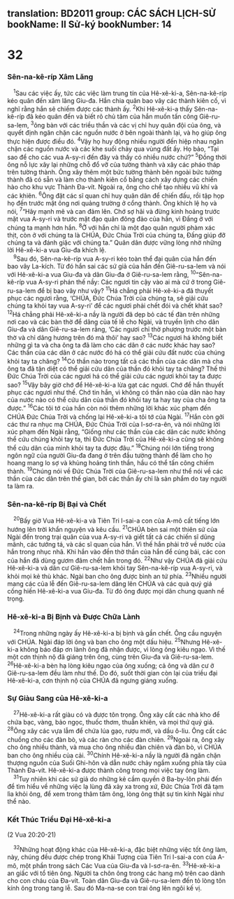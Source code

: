 translation: BD2011
group: CÁC SÁCH LỊCH-SỬ
bookName: II Sử-ký 
bookNumber: 14
-------

<div class="title"><h1>32</h1><h3>Sên-na-kê-ríp Xâm Lăng</h3></div>
<span class="verse 2su_32_1"> <sup>1</sup>Sau các việc ấy, tức các việc làm trung tín của Hê-xê-ki-a, Sên-na-kê-ríp kéo quân đến xâm lăng Giu-đa. Hắn chia quân bao vây các thành kiên cố, vì nghĩ rằng hắn sẽ chiếm được các thành ấy. </span>
<span class="verse 2su_32_2"><sup>2</sup>Khi Hê-xê-ki-a thấy Sên-na-kê-ríp đã kéo quân đến và biết rõ chủ tâm của hắn muốn tấn công Giê-ru-sa-lem, </span>
<span class="verse 2su_32_3"><sup>3</sup>ông bàn với các triều thần và các vị chỉ huy quân đội của ông, và quyết định ngăn chặn các nguồn nước ở bên ngoài thành lại, và họ giúp ông thực hiện được điều đó. </span>
<span class="verse 2su_32_4"><sup>4</sup>Vậy họ huy động nhiều người đến hiệp nhau ngăn chặn các nguồn nước và các khe suối chảy qua vùng đất ấy. Họ bảo, “Tại sao để cho các vua A-sy-ri đến đây và thấy có nhiều nước chứ?” </span>
<span class="verse 2su_32_5"><sup>5</sup>Ðồng thời ông nỗ lực xây lại những chỗ đổ vỡ của tường thành và xây các pháo tháp trên tường thành. Ông xây thêm một bức tường thành bên ngoài bức tường thành đã có sẵn và làm cho thành kiên cố bằng cách xây dựng các chiến hào cho khu vực Thành Ða-vít. Ngoài ra, ông cho chế tạo nhiều vũ khí và các khiên. </span>
<span class="verse 2su_32_6"><sup>6</sup>Ông đặt các sĩ quan chỉ huy quân dân để chiến đấu, rồi tập họp họ đến trước mặt ông nơi quảng trường ở cổng thành. Ông khích lệ họ và nói, </span>
<span class="verse 2su_32_7"><sup>7</sup>“Hãy mạnh mẽ và can đảm lên. Chớ sợ hãi và đừng kinh hoảng trước mặt vua A-sy-ri và trước mặt đạo quân đông đảo của hắn, vì Ðấng ở với chúng ta mạnh hơn hắn. </span>
<span class="verse 2su_32_8"><sup>8</sup>Ở với hắn chỉ là một đạo quân người phàm xác thịt, còn ở với chúng ta là CHÚA, Ðức Chúa Trời của chúng ta, Ðấng giúp đỡ chúng ta và đánh giặc với chúng ta.” Quân dân được vững lòng nhờ những lời Hê-xê-ki-a vua Giu-đa khích lệ.<br/></span>
<span class="verse 2su_32_9"> <sup>9</sup>Sau đó, Sên-na-kê-ríp vua A-sy-ri kéo toàn thể đại quân của hắn đến bao vây La-kích. Từ đó hắn sai các sứ giả của hắn đến Giê-ru-sa-lem và nói với Hê-xê-ki-a vua Giu-đa và dân Giu-đa ở Giê-ru-sa-lem rằng, </span>
<span class="verse 2su_32_10"><sup>10</sup>“Sên-na-kê-ríp vua A-sy-ri phán thế nầy: Các ngươi tin cậy vào ai mà cứ ở trong Giê-ru-sa-lem để bị bao vây như vậy? </span>
<span class="verse 2su_32_11"><sup>11</sup>Há chẳng phải Hê-xê-ki-a đã thuyết phục các ngươi rằng, ‘CHÚA, Ðức Chúa Trời của chúng ta, sẽ giải cứu chúng ta khỏi tay vua A-sy-ri’ để các ngươi phải chết đói và chết khát sao? </span>
<span class="verse 2su_32_12"><sup>12</sup>Há chẳng phải Hê-xê-ki-a nầy là người đã dẹp bỏ các tế đàn trên những nơi cao và các bàn thờ để dâng của tế lễ cho Ngài, và truyền lịnh cho dân Giu-đa và dân Giê-ru-sa-lem rằng, ‘Các ngươi chỉ thờ phượng trước một bàn thờ và chỉ dâng hương trên đó mà thôi’ hay sao? </span>
<span class="verse 2su_32_13"><sup>13</sup>Các ngươi há không biết những gì ta và cha ông ta đã làm cho các dân ở các nước khác hay sao? Các thần của các dân ở các nước đó há có thể giải cứu đất nước của chúng khỏi tay ta chăng? </span>
<span class="verse 2su_32_14"><sup>14</sup>Có thần nào trong tất cả các thần của các dân mà cha ông ta đã tận diệt có thể giải cứu dân của thần đó khỏi tay ta chăng? Thế thì Ðức Chúa Trời của các ngươi há có thể giải cứu các ngươi khỏi tay ta được sao? </span>
<span class="verse 2su_32_15"><sup>15</sup>Vậy bây giờ chớ để Hê-xê-ki-a lừa gạt các ngươi. Chớ để hắn thuyết phục các ngươi như thế. Chớ tin hắn, vì không có thần nào của dân nào hay của nước nào có thể cứu dân của thần đó khỏi tay ta hay tay của cha ông ta được.” </span>
<span class="verse 2su_32_16"><sup>16</sup>Các tôi tớ của hắn còn nói thêm những lời khác xúc phạm đến CHÚA Ðức Chúa Trời và chống lại Hê-xê-ki-a tôi tớ của Ngài. </span>
<span class="verse 2su_32_17"><sup>17</sup>Hắn còn gởi các thư ra nhục mạ CHÚA, Ðức Chúa Trời của I-sơ-ra-ên, và nói những lời xúc phạm đến Ngài rằng, “Giống như các thần của các dân các nước không thể cứu chúng khỏi tay ta, thì Ðức Chúa Trời của Hê-xê-ki-a cũng sẽ không thể cứu dân của mình khỏi tay ta được đâu.” </span>
<span class="verse 2su_32_18"><sup>18</sup>Chúng nói lớn tiếng trong ngôn ngữ của người Giu-đa đang ở trên đầu tường thành để làm cho họ hoang mang lo sợ và khủng hoảng tinh thần, hầu có thể tấn công chiếm thành. </span>
<span class="verse 2su_32_19"><sup>19</sup>Chúng nói về Ðức Chúa Trời của Giê-ru-sa-lem như thể nói về các thần của các dân trên thế gian, bởi các thần ấy chỉ là sản phẩm do tay người ta làm ra.<br/></span>
<div class="title"><h3>Sên-na-kê-ríp Bị Bại và Chết</h3></div>
<span class="verse 2su_32_20"> <sup>20</sup>Bấy giờ Vua Hê-xê-ki-a và Tiên Tri I-sai-a con của A-mô cất tiếng lớn hướng lên trời khẩn nguyện và kêu cầu. </span>
<span class="verse 2su_32_21"><sup>21</sup>CHÚA bèn sai một thiên sứ của Ngài đến trong trại quân của vua A-sy-ri và giết tất cả các chiến sĩ dũng mãnh, các tướng tá, và các sĩ quan của hắn. Vì thế hắn phải trở về nước của hắn trong nhục nhã. Khi hắn vào đền thờ thần của hắn để cúng bái, các con của hắn đã dùng gươm đâm chết hắn trong đó. </span>
<span class="verse 2su_32_22"><sup>22</sup>Như vậy CHÚA đã giải cứu Hê-xê-ki-a và dân cư Giê-ru-sa-lem khỏi tay Sên-na-kê-ríp vua A-sy-ri, và khỏi mọi kẻ thù khác. Ngài ban cho ông được bình an tứ phía. </span>
<span class="verse 2su_32_23"><sup>23</sup>Nhiều người mang các của lễ đến Giê-ru-sa-lem dâng lên CHÚA và các quà quý giá cống hiến Hê-xê-ki-a vua Giu-đa. Từ đó ông được mọi dân chung quanh nể trọng.<br/></span>
<div class="title"><h3>Hê-xê-ki-a Bị Bịnh và Ðược Chữa Lành</h3></div>
<span class="verse 2su_32_24"> <sup>24</sup>Trong những ngày ấy Hê-xê-ki-a bị bịnh và gần chết. Ông cầu nguyện với CHÚA. Ngài đáp lời ông và ban cho ông một dấu hiệu. </span>
<span class="verse 2su_32_25"><sup>25</sup>Nhưng Hê-xê-ki-a không báo đáp ơn lành ông đã nhận được, vì lòng ông kiêu ngạo. Vì thế một cơn thịnh nộ đã giáng trên ông, cùng trên Giu-đa và Giê-ru-sa-lem. </span>
<span class="verse 2su_32_26"><sup>26</sup>Hê-xê-ki-a bèn hạ lòng kiêu ngạo của ông xuống; cả ông và dân cư ở Giê-ru-sa-lem đều làm như thế. Do đó, suốt thời gian còn lại của triều đại Hê-xê-ki-a, cơn thịnh nộ của CHÚA đã ngưng giáng xuống.<br/></span>
<div class="title"><h3>Sự Giàu Sang của Hê-xê-ki-a</h3></div>
<span class="verse 2su_32_27"> <sup>27</sup>Hê-xê-ki-a rất giàu có và được tôn trọng. Ông xây cất các nhà kho để chứa bạc, vàng, bảo ngọc, thuốc thơm, thuẫn khiên, và mọi thứ quý giá. </span>
<span class="verse 2su_32_28"><sup>28</sup>Ông xây các vựa lẫm để chứa lúa gạo, rượu mới, và dầu ô-liu. Ông cất các chuồng cho các đàn bò, và các ràn cho các đàn chiên. </span>
<span class="verse 2su_32_29"><sup>29</sup>Ngoài ra, ông xây cho ông nhiều thành, và mua cho ông nhiều đàn chiên và đàn bò, vì CHÚA ban cho ông nhiều của cải. </span>
<span class="verse 2su_32_30"><sup>30</sup>Chính Hê-xê-ki-a nầy là người đã ngăn chặn thượng nguồn của Suối Ghi-hôn và dẫn nước chảy ngầm xuống phía tây của Thành Ða-vít. Hê-xê-ki-a được thành công trong mọi việc tay ông làm.<br/></span>
<span class="verse 2su_32_31"> <sup>31</sup>Tuy nhiên khi các sứ giả do những kẻ cầm quyền ở Ba-by-lôn phái đến để tìm hiểu về những việc lạ lùng đã xảy xa trong xứ, Ðức Chúa Trời đã tạm lìa khỏi ông, để xem trong thâm tâm ông, lòng ông thật sự tin kính Ngài như thể nào.<br/></span>
<div class="title"><h3>Kết Thúc Triều Ðại Hê-xê-ki-a</h3><p>(2 Vua 20:20-21)</p></div>
<span class="verse 2su_32_32"> <sup>32</sup>Những hoạt động khác của Hê-xê-ki-a, đặc biệt những việc tốt ông làm, này, chúng đều được chép trong Khải Tượng của Tiên Tri I-sai-a con của A-mô, một phần trong sách Các Vua của Giu-đa và I-sơ-ra-ên. </span>
<span class="verse 2su_32_33"><sup>33</sup>Hê-xê-ki-a an giấc với tổ tiên ông. Người ta chôn ông trong các hang mộ trên cao dành cho con cháu của Ða-vít. Toàn dân Giu-đa và Giê-ru-sa-lem đến tỏ lòng tôn kính ông trong tang lễ. Sau đó Ma-na-se con trai ông lên ngôi kế vị.<br/></span>
